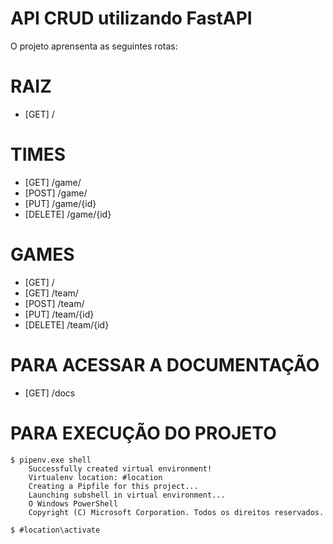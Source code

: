 # API CRUD utilizando FastAPI

O projeto aprensenta as seguintes rotas:
# RAIZ
- [GET] /

# TIMES
- [GET] /game/
- [POST] /game/ 
- [PUT] /game/{id}
- [DELETE] /game/{id}

# GAMES
- [GET] /
- [GET] /team/
- [POST] /team/ 
- [PUT] /team/{id}
- [DELETE] /team/{id}

# PARA ACESSAR A DOCUMENTAÇÃO
- [GET] /docs

# PARA EXECUÇÃO DO PROJETO
```
$ pipenv.exe shell
    Successfully created virtual environment!
    Virtualenv location: #location
    Creating a Pipfile for this project...
    Launching subshell in virtual environment...
    O Windows PowerShell
    Copyright (C) Microsoft Corporation. Todos os direitos reservados.

$ #location\activate
```
